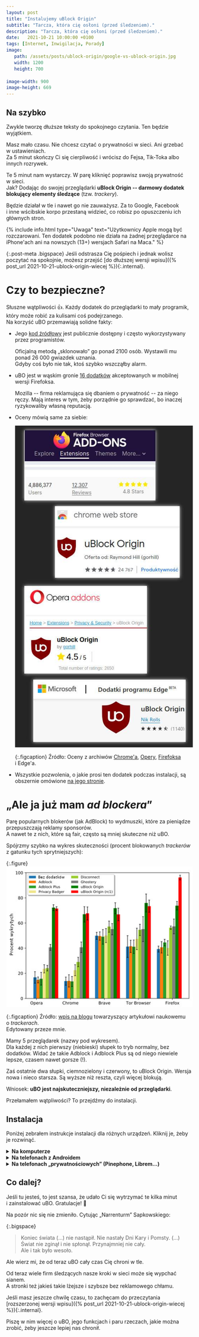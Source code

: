 ```yaml
---
layout: post
title: "Instalujemy uBlock Origin"
subtitle: "Tarcza, która cię osłoni (przed śledzeniem)."
description: "Tarcza, która cię osłoni (przed śledzeniem)."
date:   2021-10-21 10:00:00 +0100
tags: [Internet, Inwigilacja, Porady]
image: 
   path: /assets/posts/ublock-origin/google-vs-ublock-origin.jpg
   width: 1200
   height: 700

image-width: 900
image-height: 669
---
```


## Na szybko

Zwykle tworzę dłuższe teksty do spokojnego czytania. Ten będzie wyjątkiem.

Masz mało czasu. Nie chcesz czytać o&nbsp;prywatności w&nbsp;sieci. Ani grzebać w&nbsp;ustawieniach.  
Za 5 minut skończy Ci się cierpliwość i&nbsp;wrócisz do Fejsa, Tik-Toka albo innych rozrywek.

Te 5 minut nam wystarczy. W&nbsp;parę kliknięć poprawisz swoją prywatność w&nbsp;sieci.  
Jak? Dodając do swojej przeglądarki **uBlock Origin -- darmowy dodatek blokujący elementy śledzące** (tzw. *trackery*).

Będzie działał w&nbsp;tle i&nbsp;nawet go nie zauważysz. Za to Google, Facebook i&nbsp;inne wścibskie korpo przestaną widzieć, co robisz po opuszczeniu ich głównych stron.

{% include info.html type="Uwaga" text="Użytkownicy Apple mogą być rozczarowani. Ten dodatek podobno nie działa na żadnej przeglądarce na iPhone'ach ani na nowszych (13+) wersjach Safari na Maca." %}

{:.post-meta .bigspace}
Jeśli odstrasza Cię pośpiech i&nbsp;jednak wolisz poczytać na spokojnie, możesz przejść [do dłuższej wersji wpisu]({% post_url 2021-10-21-ublock-origin-wiecej %}){:.internal}.

# Czy to bezpieczne?

Słuszne wątpliwości :+1:. Każdy dodatek do przeglądarki to mały programik, który może robić za kulisami coś podejrzanego.  
Na korzyść uBO przemawiają solidne fakty:

* Jego [kod źródłowy](https://github.com/gorhill/uBlock) jest publicznie dostępny i&nbsp;często wykorzystywany przez programistów.
  
  Oficjalną metodą „sklonowało” go ponad 2100 osób. Wystawili mu ponad 26&nbsp;000 gwiazdek uznania.  
  Gdyby coś było nie tak, ktoś szybko wszcząłby alarm.

* uBO jest w&nbsp;wąskim gronie [16 dodatków](https://addons.mozilla.org/en-US/android/search/?promoted=recommended&sort=users&type=extension) akceptowanych w&nbsp;mobilnej wersji Firefoksa.

  Mozilla -- firma reklamująca się dbaniem o&nbsp;prywatność -- za niego ręczy. Mają interes w&nbsp;tym, żeby porządnie go sprawdzać, bo inaczej ryzykowaliby własną reputacją.

* Oceny mówią same za siebie:

  <img width="500px" src="/assets/posts/ublock-origin/ubo-oceny.jpg" alt="Cztery małe zrzuty ekranu pokazujące oceny, jakie zebrał uBlock Origin w&nbsp;bazach dodatków Chrome'a, Firefoksa, Opery i&nbsp;Edge'a. We wszystkich ma w&nbsp;zaokrągleniu 5 gwiazdek wystawionych przez tysiące osób."/>

  {:.figcaption}
  Źródło: Oceny z&nbsp;archiwów [Chrome'a](https://chrome.google.com/webstore/detail/ublock-origin/cjpalhdlnbpafiamejdnhcphjbkeiagm), [Opery](https://addons.opera.com/en/extensions/details/ublock/), [Firefoksa](https://addons.mozilla.org/pl/firefox/addon/ublock-origin/) i&nbsp;Edge'a.

* Wszystkie pozwolenia, o&nbsp;jakie prosi ten dodatek podczas instalacji, są obszernie omówione [na jego stronie](https://github.com/gorhill/uBlock/wiki/Permissions).

# „Ale ja już mam *ad blockera*”

Parę popularnych blokerów (jak AdBlock) to wydmuszki, które za pieniądze przepuszczają reklamy sponsorów.  
A nawet te z&nbsp;nich, które są fair, często są mniej skuteczne niż uBO.

Spójrzmy szybko na wykres skuteczności (procent blokowanych *trackerów* z&nbsp;gatunku tych sprytniejszych):

{:.figure}
<img width="600px" src="/assets/posts/ublock-origin/adblock-skutecznosc.jpg" alt="Pięć wykresów słupkowych dla różnych przeglądarek i&nbsp;dodatków, pokazujących procent blokowanych trackerów. Najwyższe słupki odpowiadają w&nbsp;każdym przypadku uBlock Origin, a&nbsp;najwyższy ze wszystkich jest ten dla nowej wersji uBlock Origin na Firefoksie"/>

{:.figcaption}
Źródło: [wpis na blogu](https://blog.apnic.net/2020/08/04/characterizing-cname-cloaking-based-tracking/) towarzyszący artykułowi naukowemu o&nbsp;*trackerach*.  
Edytowany przeze mnie.

Mamy 5 przeglądarek (nazwy pod wykresem).  
Dla każdej z&nbsp;nich pierwszy (niebieski) słupek to tryb normalny, bez dodatków. Widać że takie Adblock i&nbsp;Adblock Plus są od niego niewiele lepsze, czasem nawet gorsze (!).

Zaś ostatnie dwa słupki, ciemnozielony i&nbsp;czerwony, to uBlock Origin. Wersja nowa i&nbsp;nieco starsza. Są wyższe niż reszta, czyli więcej blokują.

Wniosek: **uBO jest najskuteczniejszy, niezależnie od przeglądarki**.

Przełamałem wątpliwości? To przejdźmy do instalacji.

## Instalacja

Poniżej zebrałem instrukcje instalacji dla różnych urządzeń. Kliknij je, żeby je rozwinąć.

<details>
<summary class="bigspace"><strong>Na komputerze</strong></summary>

<p>Tak jak pisałem, uBlock Origin nie działa na nowej wersji Safari.<br/>Dla innych popularnych przeglądarek sprawa jest łatwa.</p>
<ol>
<li>Wejdź na <a href="https://ublockorigin.com/">stronę główną dodatku</a> i&nbsp;tam kliknij w&nbsp;link do instalacji<br/> (powinien automatycznie dopasować się do Twojej przeglądarki).</li>
<li>Przejdziesz na stronę oficjalnego archiwum dodatków. Kliknij tam przycisk „Instaluj” lub podobnie brzmiący;</li>
<li>Przeklikaj się przez okienka.<br/>Jeśli odstraszają cię nazwy niektórych pozwoleń, o&nbsp;które prosi dodatek, możesz poczytać <a href="https://github.com/gorhill/uBlock/wiki/Permissions">ich uzasadnienie</a>. To nic groźnego!</li>
</ol>

{% include info.html type="Porada" trailer="
<p>uBO ma wprawdzie wersję na Chrome'a i&nbsp;nawet działa, ale <strong>wtedy sam Chrome jest naszą największą słabością</strong>. Jest ściśle związany z&nbsp;Google i&nbsp;przesyła mu różne informacje (o ile nie pogrzebiemy w&nbsp;ustawieniach).<br/>
Jeśli jesteśmy uparci i&nbsp;nie chcemy zmienić go na coś bardziej prywatnościowego (Firefox albo Brave), warto przynajmniej pomyśleć o&nbsp;przejściu na Chromium.<br/>To goły silnik Chrome'a. Ma prawie identyczny wygląd i&nbsp;działanie, ale nie jest tak mocno zintegrowany ze śledzącym gigantem.</p>" %}
</details>

<details>
<summary class="bigspace"><strong>Na telefonach z&nbsp;Androidem</strong></summary>
<p>W przypadku Androida nie każda przeglądarka wspiera dodatki. <strong>Musisz mieć mobilnego Firefoksa albo Kiwi Browser</strong> (albo jakąś inną, o&nbsp;jakiej nie słyszałem. Ale na pewno nie żadne Chrome'y).</p>
<p>Kiwi Browser jeszcze nie testowałem, więc nie będę o&nbsp;niej mówił. Pokażę instalację na przykładzie mobilnego Firefoksa (którego zresztą polecam! Waży 70 MB, instalacja nie potrwa długo, a&nbsp;jest jedną z&nbsp;niewielu nie-wścibskich przeglądarek na telefony).</p>
<ol>
<li>Najpierw, jeśli jeszcze nie mamy mobilnego Firefoksa, pobieramy go i&nbsp;instalujemy;</li>
<li>Włączamy Firefoksa i&nbsp;przesuwamy palcem po ekranie, żeby z&nbsp;dołu wysunął się pasek z&nbsp;opcjami;</li>
<li>Wciskamy na nim ikonę trzech kropek po prawej;</li>
<li>Wybieramy z&nbsp;menu <code>Dodatki</code>, a&nbsp;potem <code>Zarządzaj dodatkami</code>;</li>
<li>Wyszukujemy na liście <i>uBlock Origin</i> i&nbsp;klikamy plusa przy jego nazwie, żeby go zainstalować. Gotowe!</li>
</ol>
</details>

<details>
<summary class="bigspace"><strong>Na telefonach „prywatnościowych” (Pinephone, Librem...)</strong></summary>

<p>Mowa tu o&nbsp;telefonach, które nie korzystają one z&nbsp;popularnego Androida czy iOS, tylko z&nbsp;Linuxa dopasowanego do urządzeń mobilnych.</p>
<p>Jeśli wierzyć <a href="https://www.kirsle.net/status-of-mobile-linux-apps-on-pinephone-screenshots">temu wpisowi na temat Pinephone'a</a>, w&nbsp;ich przypadku najpierw pobieramy przeglądarkę (<strong>wersję komputerową, a&nbsp;nie mobilną</strong>), a&nbsp;następnie instalujemy na niej uBO.<br/>
Czyli dokładnie jak w&nbsp;przypadku komputerów (patrz wyżej).</p>
</details>

## Co dalej?

Jeśli tu jesteś, to jest szansa, że udało Ci się wytrzymać te kilka minut i&nbsp;zainstalować uBO. Gratulacje! :metal:

Na pozór nic się nie zmieniło. Cytując „Narrenturm” Sapkowskiego:

{:.bigspace}
> Koniec świata (...) nie nastąpił. Nie nastały Dni Kary i&nbsp;Pomsty. (...) Świat nie zginął i&nbsp;nie spłonął. Przynajmniej nie cały.  
Ale i&nbsp;tak było wesoło.

Ale wierz mi, że od teraz uBO cały czas Cię chroni w&nbsp;tle.

Od teraz wiele firm śledzących nasze kroki w&nbsp;sieci może się wypchać sianem.  
A stronki też jakieś takie lżejsze i&nbsp;szybsze bez reklamowego chłamu.

Jeśli masz jeszcze chwilę czasu, to zachęcam do przeczytania [rozszerzonej wersji wpisu]({% post_url 2021-10-21-ublock-origin-wiecej %}){:.internal}.

Piszę w&nbsp;nim więcej o&nbsp;uBO, jego funkcjach i&nbsp;paru rzeczach, jakie można zrobić, żeby jeszcze lepiej nas chronił.
